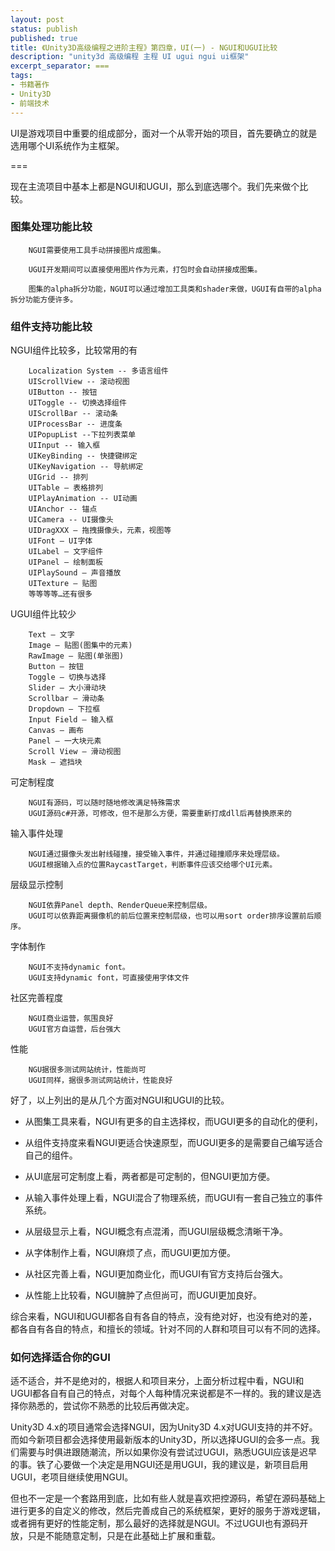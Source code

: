 ```yaml
---
layout: post
status: publish
published: true
title: 《Unity3D高级编程之进阶主程》第四章，UI(一) - NGUI和UGUI比较
description: "unity3d 高级编程 主程 UI ugui ngui ui框架"
excerpt_separator: ===
tags:
- 书籍著作
- Unity3D
- 前端技术
---
```




UI是游戏项目中重要的组成部分，面对一个从零开始的项目，首先要确立的就是选用哪个UI系统作为主框架。

===

现在主流项目中基本上都是NGUI和UGUI，那么到底选哪个。我们先来做个比较。

### 图集处理功能比较

		NGUI需要使用工具手动拼接图片成图集。

		UGUI开发期间可以直接使用图片作为元素，打包时会自动拼接成图集。

		图集的alpha拆分功能，NGUI可以通过增加工具类和shader来做，UGUI有自带的alpha拆分功能方便许多。

### 组件支持功能比较

NGUI组件比较多，比较常用的有

		Localization System -- 多语言组件
		UIScrollView -- 滚动视图
		UIButton -- 按钮
		UIToggle -- 切换选择组件
		UIScrollBar -- 滚动条
		UIProcessBar -- 进度条
		UIPopupList --下拉列表菜单
		UIInput -- 输入框
		UIKeyBinding -- 快捷键绑定
		UIKeyNavigation -- 导航绑定
		UIGrid -- 排列
		UITable – 表格排列
		UIPlayAnimation -- UI动画
		UIAnchor -- 锚点
		UICamera -- UI摄像头
		UIDragXXX – 拖拽摄像头，元素，视图等
		UIFont – UI字体
		UILabel – 文字组件
		UIPanel – 绘制面板
		UIPlaySound – 声音播放
		UITexture – 贴图
		等等等等…还有很多

UGUI组件比较少

		Text – 文字
		Image – 贴图(图集中的元素)
		RawImage – 贴图(单张图)
		Button – 按钮
		Toggle – 切换与选择
		Slider – 大小滑动块
		Scrollbar – 滑动条
		Dropdown – 下拉框
		Input Field – 输入框
		Canvas – 画布
		Panel – 一大块元素
		Scroll View – 滑动视图
		Mask – 遮挡块

可定制程度

		NGUI有源码，可以随时随地修改满足特殊需求
		UGUI源码c#开源，可修改，但不是那么方便，需要重新打成dll后再替换原来的

输入事件处理

		NGUI通过摄像头发出射线碰撞，接受输入事件，并通过碰撞顺序来处理层级。
		UGUI根据输入点的位置RaycastTarget，判断事件应该交给哪个UI元素。

层级显示控制

		NGUI依靠Panel depth、RenderQueue来控制层级。
		UGUI可以依靠距离摄像机的前后位置来控制层级，也可以用sort order排序设置前后顺序。

字体制作

		NGUI不支持dynamic font。
		UGUI支持dynamic font，可直接使用字体文件

社区完善程度

		NGUI商业运营，氛围良好
		UGUI官方自运营，后台强大

性能

		NGU据很多测试网站统计，性能尚可
		UGUI同样，据很多测试网站统计，性能良好

好了，以上列出的是从几个方面对NGUI和UGUI的比较。

* 从图集工具来看，NGUI有更多的自主选择权，而UGUI更多的自动化的便利，

* 从组件支持度来看NGUI更适合快速原型，而UGUI更多的是需要自己编写适合自己的组件。

* 从UI底层可定制度上看，两者都是可定制的，但NGUI更加方便。

* 从输入事件处理上看，NGUI混合了物理系统，而UGUI有一套自己独立的事件系统。

* 从层级显示上看，NGUI概念有点混淆，而UGUI层级概念清晰干净。

* 从字体制作上看，NGUI麻烦了点，而UGUI更加方便。

* 从社区完善上看，NGUI更加商业化，而UGUI有官方支持后台强大。

* 从性能上比较看，NGUI臃肿了点但尚可，而UGUI更加良好。

综合来看，NGUI和UGUI都各自有各自的特点，没有绝对好，也没有绝对的差，都各自有各自的特点，和擅长的领域。针对不同的人群和项目可以有不同的选择。

### 如何选择适合你的GUI

适不适合，并不是绝对的，根据人和项目来分，上面分析过程中看，NGUI和UGUI都各自有自己的特点，对每个人每种情况来说都是不一样的。我的建议是选择你熟悉的，尝试你不熟悉的比较后再做决定。

Unity3D 4.x的项目通常会选择NGUI，因为Unity3D 4.x对UGUI支持的并不好。而如今新项目都会选择使用最新版本的Unity3D，所以选择UGUI的会多一点。我们需要与时俱进跟随潮流，所以如果你没有尝试过UGUI，熟悉UGUI应该是迟早的事。铁了心要做一个决定是用NGUI还是用UGUI，我的建议是，新项目启用UGUI，老项目继续使用NGUI。

但也不一定是一个套路用到底，比如有些人就是喜欢把控源码，希望在源码基础上进行更多的自定义的修改，然后完善成自己的系统框架，更好的服务于游戏逻辑，或者拥有更好的性能定制，那么最好的选择就是NGUI。不过UGUI也有源码开放，只是不能随意定制，只是在此基础上扩展和重载。


